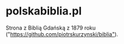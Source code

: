 # polskabiblia.pl

Strona z Biblią Gdańską z 1879 roku ("<https://github.com/piotrskurzynski/biblia">).
